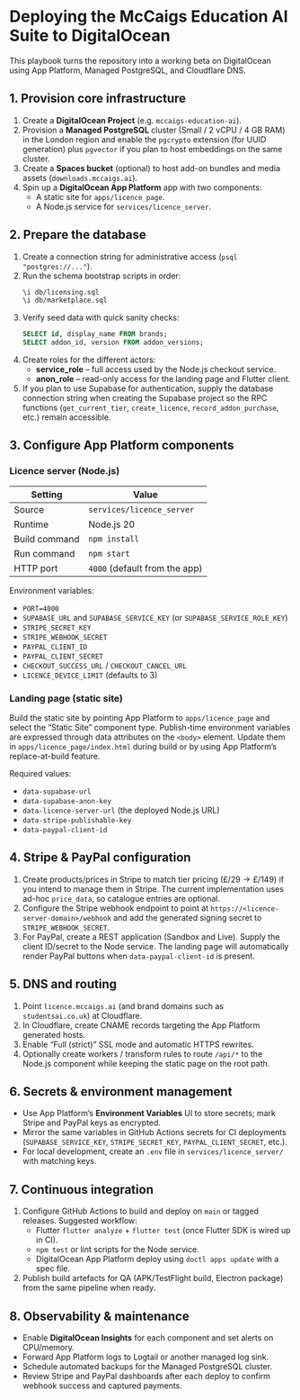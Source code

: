 # Deploying the McCaigs Education AI Suite to DigitalOcean

This playbook turns the repository into a working beta on DigitalOcean using App Platform, Managed PostgreSQL, and Cloudflare DNS.

## 1. Provision core infrastructure

1. Create a **DigitalOcean Project** (e.g. `mccaigs-education-ai`).
2. Provision a **Managed PostgreSQL** cluster (Small / 2 vCPU / 4 GB RAM) in the London region and enable the `pgcrypto` extension (for UUID generation) plus `pgvector` if you plan to host embeddings on the same cluster.
3. Create a **Spaces bucket** (optional) to host add-on bundles and media assets (`downloads.mccaigs.ai`).
4. Spin up a **DigitalOcean App Platform** app with two components:
   - A static site for `apps/licence_page`.
   - A Node.js service for `services/licence_server`.

## 2. Prepare the database

1. Create a connection string for administrative access (`psql "postgres://..."`).
2. Run the schema bootstrap scripts in order:
   ```bash
   \i db/licensing.sql
   \i db/marketplace.sql
   ```
3. Verify seed data with quick sanity checks:
   ```sql
   SELECT id, display_name FROM brands;
   SELECT addon_id, version FROM addon_versions;
   ```
4. Create roles for the different actors:
   - **service_role** – full access used by the Node.js checkout service.
   - **anon_role** – read-only access for the landing page and Flutter client.
5. If you plan to use Supabase for authentication, supply the database connection string when creating the Supabase project so the RPC functions (`get_current_tier`, `create_licence`, `record_addon_purchase`, etc.) remain accessible.

## 3. Configure App Platform components

### Licence server (Node.js)

| Setting | Value |
| --- | --- |
| Source | `services/licence_server` |
| Runtime | Node.js 20 |
| Build command | `npm install` |
| Run command | `npm start` |
| HTTP port | `4000` (default from the app) |

Environment variables:

- `PORT=4000`
- `SUPABASE_URL` and `SUPABASE_SERVICE_KEY` (or `SUPABASE_SERVICE_ROLE_KEY`)
- `STRIPE_SECRET_KEY`
- `STRIPE_WEBHOOK_SECRET`
- `PAYPAL_CLIENT_ID`
- `PAYPAL_CLIENT_SECRET`
- `CHECKOUT_SUCCESS_URL` / `CHECKOUT_CANCEL_URL`
- `LICENCE_DEVICE_LIMIT` (defaults to 3)

### Landing page (static site)

Build the static site by pointing App Platform to `apps/licence_page` and select the “Static Site” component type. Publish-time environment variables are expressed through data attributes on the `<body>` element. Update them in `apps/licence_page/index.html` during build or by using App Platform’s replace-at-build feature.

Required values:

- `data-supabase-url`
- `data-supabase-anon-key`
- `data-licence-server-url` (the deployed Node.js URL)
- `data-stripe-publishable-key`
- `data-paypal-client-id`

## 4. Stripe & PayPal configuration

1. Create products/prices in Stripe to match tier pricing (£/$29 → £/$149) if you intend to manage them in Stripe. The current implementation uses ad-hoc `price_data`, so catalogue entries are optional.
2. Configure the Stripe webhook endpoint to point at `https://<licence-server-domain>/webhook` and add the generated signing secret to `STRIPE_WEBHOOK_SECRET`.
3. For PayPal, create a REST application (Sandbox and Live). Supply the client ID/secret to the Node service. The landing page will automatically render PayPal buttons when `data-paypal-client-id` is present.

## 5. DNS and routing

1. Point `licence.mccaigs.ai` (and brand domains such as `studentsai.co.uk`) at Cloudflare.
2. In Cloudflare, create CNAME records targeting the App Platform generated hosts.
3. Enable “Full (strict)” SSL mode and automatic HTTPS rewrites.
4. Optionally create workers / transform rules to route `/api/*` to the Node.js component while keeping the static page on the root path.

## 6. Secrets & environment management

- Use App Platform’s **Environment Variables** UI to store secrets; mark Stripe and PayPal keys as encrypted.
- Mirror the same variables in GitHub Actions secrets for CI deployments (`SUPABASE_SERVICE_KEY`, `STRIPE_SECRET_KEY`, `PAYPAL_CLIENT_SECRET`, etc.).
- For local development, create an `.env` file in `services/licence_server/` with matching keys.

## 7. Continuous integration

1. Configure GitHub Actions to build and deploy on `main` or tagged releases. Suggested workflow:
   - Flutter `flutter analyze` + `flutter test` (once Flutter SDK is wired up in CI).
   - `npm test` or lint scripts for the Node service.
   - DigitalOcean App Platform deploy using `doctl apps update` with a spec file.
2. Publish build artefacts for QA (APK/TestFlight build, Electron package) from the same pipeline when ready.

## 8. Observability & maintenance

- Enable **DigitalOcean Insights** for each component and set alerts on CPU/memory.
- Forward App Platform logs to Logtail or another managed log sink.
- Schedule automated backups for the Managed PostgreSQL cluster.
- Review Stripe and PayPal dashboards after each deploy to confirm webhook success and captured payments.
